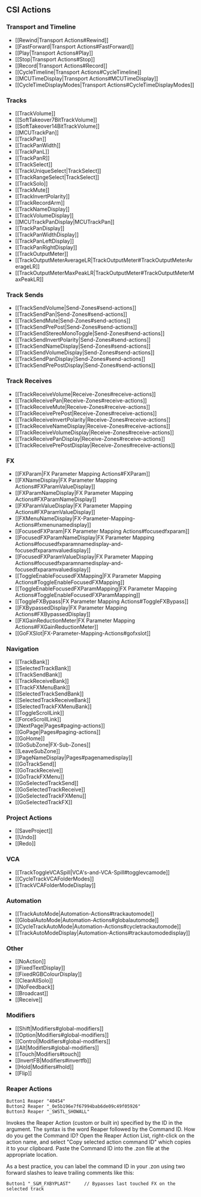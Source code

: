 ## CSI Actions

### Transport and Timeline
* [[Rewind|Transport Actions#Rewind]]
* [[FastForward|Transport Actions#FastForward]]
* [[Play|Transport Actions#Play]]
* [[Stop|Transport Actions#Stop]]
* [[Record|Transport Actions#Record]]
* [[CycleTimeline|Transport Actions#CycleTimeline]]
* [[MCUTimeDisplay|Transport Actions#MCUTimeDisplay]]
* [[CycleTimeDisplayModes|Transport Actions#CycleTimeDisplayModes]]

### Tracks
* [[TrackVolume]]
* [[SoftTakeover7BitTrackVolume]]
* [[SoftTakeover14BitTrackVolume]]
* [[MCUTrackPan]]
* [[TrackPan]]
* [[TrackPanWidth]]
* [[TrackPanL]]
* [[TrackPanR]]
* [[TrackSelect]]
* [[TrackUniqueSelect|TrackSelect]]
* [[TrackRangeSelect|TrackSelect]]
* [[TrackSolo]]
* [[TrackMute]]
* [[TrackInvertPolarity]]
* [[TrackRecordArm]]
* [[TrackNameDisplay]]
* [[TrackVolumeDisplay]]
* [[MCUTrackPanDisplay|MCUTrackPan]]
* [[TrackPanDisplay]]
* [[TrackPanWidthDisplay]]
* [[TrackPanLeftDisplay]]
* [[TrackPanRightDisplay]]
* [[TrackOutputMeter]]
* [[TrackOutputMeterAverageLR|TrackOutputMeter#TrackOutputMeterAverageLR]]
* [[TrackOutputMeterMaxPeakLR|TrackOutputMeter#TrackOutputMeterMaxPeakLR]]

### Track Sends
* [[TrackSendVolume|Send-Zones#send-actions]]
* [[TrackSendPan|Send-Zones#send-actions]]
* [[TrackSendMute|Send-Zones#send-actions]]
* [[TrackSendPrePost|Send-Zones#send-actions]]
* [[TrackSendStereoMonoToggle|Send-Zones#send-actions]]
* [[TrackSendInvertPolarity|Send-Zones#send-actions]]
* [[TrackSendNameDisplay|Send-Zones#send-actions]]
* [[TrackSendVolumeDisplay|Send-Zones#send-actions]]
* [[TrackSendPanDisplay|Send-Zones#send-actions]]
* [[TrackSendPrePostDisplay|Send-Zones#send-actions]]

### Track Receives
* [[TrackReceiveVolume|Receive-Zones#receive-actions]]
* [[TrackReceivePan|Receive-Zones#receive-actions]]
* [[TrackReceiveMute|Receive-Zones#receive-actions]]
* [[TrackReceivePrePost|Receive-Zones#receive-actions]] 
* [[TrackReceiveInvertPolarity|Receive-Zones#receive-actions]] 
* [[TrackReceiveNameDisplay|Receive-Zones#receive-actions]] 
* [[TrackReceiveVolumeDisplay|Receive-Zones#receive-actions]]
* [[TrackReceivePanDisplay|Receive-Zones#receive-actions]]
* [[TrackReceivePrePostDisplay|Receive-Zones#receive-actions]]

### FX
* [[FXParam|FX Parameter Mapping Actions#FXParam]] 
* [[FXNameDisplay|FX Parameter Mapping Actions#FXParamValueDisplay]] 
* [[FXParamNameDisplay|FX Parameter Mapping Actions#FXParamNameDisplay]] 
* [[FXParamValueDisplay|FX Parameter Mapping Actions#FXParamValueDisplay]] 
* [[FXMenuNameDisplay|FX-Parameter-Mapping-Actions#fxmenunamedisplay]]
* [[FocusedFXParam|FX Parameter Mapping Actions#focusedfxparam]]
* [[FocusedFXParamNameDisplay|FX Parameter Mapping Actions#focusedfxparamnamedisplay-and-focusedfxparamvaluedisplay]]
* [[FocusedFXParamValueDisplay|FX Parameter Mapping Actions#focusedfxparamnamedisplay-and-focusedfxparamvaluedisplay]]
* [[ToggleEnableFocusedFXMapping|FX Parameter Mapping Actions#ToggleEnableFocusedFXMapping]]
* [[ToggleEnableFocusedFXParamMapping|FX Parameter Mapping Actions#ToggleEnableFocusedFXParamMapping]]
* [[ToggleFXBypass|FX Parameter Mapping Actions#ToggleFXBypass]]
* [[FXBypassedDisplay|FX Parameter Mapping Actions#FXBypassedDisplay]]
* [[FXGainReductionMeter|FX Parameter Mapping Actions#FXGainReductionMeter]]
* [[GoFXSlot|FX-Parameter-Mapping-Actions#gofxslot]]

### Navigation
* [[TrackBank]]
* [[SelectedTrackBank]]
* [[TrackSendBank]]
* [[TrackReceiveBank]]
* [[TrackFXMenuBank]]
* [[SelectedTrackSendBank]]
* [[SelectedTrackReceiveBank]]
* [[SelectedTrackFXMenuBank]]
* [[ToggleScrollLink]]
* [[ForceScrollLink]]
* [[NextPage|Pages#paging-actions]]
* [[GoPage|Pages#paging-actions]]
* [[GoHome]]
* [[GoSubZone|FX-Sub-Zones]]
* [[LeaveSubZone]]
* [[PageNameDisplay|Pages#pagenamedisplay]]
* [[GoTrackSend]]
* [[GoTrackReceive]]
* [[GoTrackFXMenu]]
* [[GoSelectedTrackSend]]
* [[GoSelectedTrackReceive]]
* [[GoSelectedTrackFXMenu]]
* [[GoSelectedTrackFX]]

### Project Actions
* [[SaveProject]]
* [[Undo]]
* [[Redo]]

### VCA
* [[TrackToggleVCASpill|VCA's-and-VCA-Spill#togglevcamode]]
* [[CycleTrackVCAFolderModes]]
* [[TrackVCAFolderModeDisplay]]

### Automation
* [[TrackAutoMode|Automation-Actions#trackautomode]]
* [[GlobalAutoMode|Automation-Actions#globalautomode]]
* [[CycleTrackAutoMode|Automation-Actions#cycletrackautomode]]
* [[TrackAutoModeDisplay|Automation-Actions#trackautomodedisplay]]

### Other
* [[NoAction]]
* [[FixedTextDisplay]]
* [[FixedRGBColourDisplay]]
* [[ClearAllSolo]]
* [[NoFeedback]]
* [[Broadcast]]
* [[Receive]]

### Modifiers
* [[Shift|Modifiers#global-modifiers]]
* [[Option|Modifiers#global-modifiers]]
* [[Control|Modifiers#global-modifiers]]
* [[Alt|Modifiers#global-modifiers]]
* [[Touch|Modifiers#touch]]
* [[InvertFB|Modifiers#invertfb]]
* [[Hold|Modifiers#hold]]
* [[Flip]]

### Reaper Actions
```    
Button1 Reaper "40454"    
Button2 Reaper "_0e5b196e7f67994bab6de09c49f05926"    
Button3 Reaper "_SWSTL_SHOWALL"    
```
Invokes the Reaper Action (custom or built in) specified by the ID in the argument. The syntax is the word Reaper followed by the Command ID. How do you get the Command ID? Open the Reaper Action List, right-click on the action name, and select "Copy selected action command ID" which copies it to your clipboard. Paste the Command ID into the .zon file at the appropriate location. 

As a best practice, you can label the command ID in your .zon using two forward slashes to leave trailing comments like this:
```    
Button1 "_S&M_FXBYPLAST"     // Bypasses last touched FX on the selected track
```



